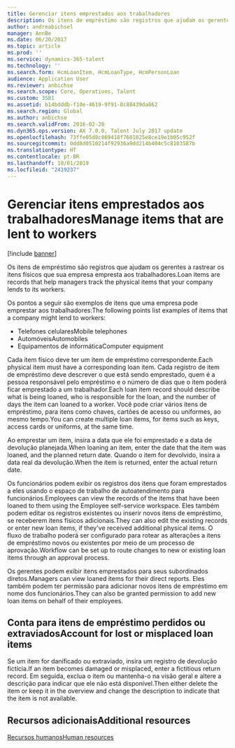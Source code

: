 ```yaml
---
title: Gerenciar itens emprestados aos trabalhadores
description: Os itens de empréstimo são registros que ajudam os gerentes a rastrear os itens físicos que sua empresa empresta aos trabalhadores.
author: andreabichsel
manager: AnnBe
ms.date: 06/20/2017
ms.topic: article
ms.prod: ''
ms.service: dynamics-365-talent
ms.technology: ''
ms.search.form: HcmLoanItem, HcmLoanType, HcmPersonLoan
audience: Application User
ms.reviewer: anbichse
ms.search.scope: Core, Operations, Talent
ms.custom: 3581
ms.assetid: b14bdddb-f10e-4619-9f91-8c88439da862
ms.search.region: Global
ms.author: anbichse
ms.search.validFrom: 2016-02-28
ms.dyn365.ops.version: AX 7.0.0, Talent July 2017 update
ms.openlocfilehash: 73ffe05d8c869418f7601025e8ce19e1b05c952f
ms.sourcegitcommit: 0dd8d0510214f92936a9dd214b404c5c8103587b
ms.translationtype: HT
ms.contentlocale: pt-BR
ms.lasthandoff: 10/01/2019
ms.locfileid: "2419237"
---
```

# <a name="manage-items-that-are-lent-to-workers"></a><span data-ttu-id="c5b90-103">Gerenciar itens emprestados aos trabalhadores</span><span class="sxs-lookup"><span data-stu-id="c5b90-103">Manage items that are lent to workers</span></span>

[!include [banner](includes/banner.md)]

<span data-ttu-id="c5b90-104">Os itens de empréstimo são registros que ajudam os gerentes a rastrear os itens físicos que sua empresa empresta aos trabalhadores.</span><span class="sxs-lookup"><span data-stu-id="c5b90-104">Loan items are records that help managers track the physical items that your company lends to its workers.</span></span> 

<span data-ttu-id="c5b90-105">Os pontos a seguir são exemplos de itens que uma empresa pode emprestar aos trabalhadores:</span><span class="sxs-lookup"><span data-stu-id="c5b90-105">The following points list examples of items that a company might lend to workers:</span></span>
-   <span data-ttu-id="c5b90-106">Telefones celulares</span><span class="sxs-lookup"><span data-stu-id="c5b90-106">Mobile telephones</span></span>
-   <span data-ttu-id="c5b90-107">Automóveis</span><span class="sxs-lookup"><span data-stu-id="c5b90-107">Automobiles</span></span>
-   <span data-ttu-id="c5b90-108">Equipamentos de informática</span><span class="sxs-lookup"><span data-stu-id="c5b90-108">Computer equipment</span></span>

<span data-ttu-id="c5b90-109">Cada item físico deve ter um item de empréstimo correspondente.</span><span class="sxs-lookup"><span data-stu-id="c5b90-109">Each physical item must have a corresponding loan item.</span></span> <span data-ttu-id="c5b90-110">Cada registro de item de empréstimo deve descrever o que está sendo emprestado, quem é a pessoa responsável pelo empréstimo e o número de dias que o item poderá ficar emprestado a um trabalhador.</span><span class="sxs-lookup"><span data-stu-id="c5b90-110">Each loan item record should describe what is being loaned, who is responsible for the loan, and the number of days the item can loaned to a worker.</span></span> <span data-ttu-id="c5b90-111">Você pode criar vários itens de empréstimo, para itens como chaves, cartões de acesso ou uniformes, ao mesmo tempo.</span><span class="sxs-lookup"><span data-stu-id="c5b90-111">You can create multiple loan items, for items such as keys, access cards or uniforms, at the same time.</span></span> 

<span data-ttu-id="c5b90-112">Ao emprestar um item, insira a data que ele foi emprestado e a data de devolução planejada.</span><span class="sxs-lookup"><span data-stu-id="c5b90-112">When loaning an item, enter the date that the item was loaned, and the planned return date.</span></span> <span data-ttu-id="c5b90-113">Quando o item for devolvido, insira a data real da devolução.</span><span class="sxs-lookup"><span data-stu-id="c5b90-113">When the item is returned, enter the actual return date.</span></span>

<span data-ttu-id="c5b90-114">Os funcionários podem exibir os registros dos itens que foram emprestados a eles usando o espaço de trabalho de autoatendimento para funcionários.</span><span class="sxs-lookup"><span data-stu-id="c5b90-114">Employees can view the records of the items that have been loaned to them using the Employee self-service workspace.</span></span> <span data-ttu-id="c5b90-115">Eles também podem editar os registros existentes ou inserir novos itens de empréstimo, se receberem itens físicos adicionais.</span><span class="sxs-lookup"><span data-stu-id="c5b90-115">They can also edit the existing records or enter new loan items, if they've received additional physical items.</span></span>  <span data-ttu-id="c5b90-116">O fluxo de trabalho poderá ser configurado para rotear as alterações a itens de empréstimo novos ou existentes por meio de um processo de aprovação.</span><span class="sxs-lookup"><span data-stu-id="c5b90-116">Workflow can be set up to route changes to new or existing loan items through an approval process.</span></span> 

<span data-ttu-id="c5b90-117">Os gerentes podem exibir itens emprestados para seus subordinados diretos.</span><span class="sxs-lookup"><span data-stu-id="c5b90-117">Managers can view loaned items for their direct reports.</span></span> <span data-ttu-id="c5b90-118">Eles também podem ter permissão para adicionar novos itens de empréstimo em nome dos funcionários.</span><span class="sxs-lookup"><span data-stu-id="c5b90-118">They can also be granted permission to add new loan items on behalf of their employees.</span></span>

 <a name="account-for-lost-or-misplaced-loan-items"></a><span data-ttu-id="c5b90-119">Conta para itens de empréstimo perdidos ou extraviados</span><span class="sxs-lookup"><span data-stu-id="c5b90-119">Account for lost or misplaced loan items</span></span>
-----------------------------------------

<span data-ttu-id="c5b90-120">Se um item for danificado ou extraviado, insira um registro de devolução fictícia.</span><span class="sxs-lookup"><span data-stu-id="c5b90-120">If an item becomes damaged or misplaced, enter a fictitious return record.</span></span> <span data-ttu-id="c5b90-121">Em seguida, exclua o item ou mantenha-o na visão geral e altere a descrição para indicar que ele não está disponível.</span><span class="sxs-lookup"><span data-stu-id="c5b90-121">Then either delete the item or keep it in the overview and change the description to indicate that the item is not available.</span></span>


<a name="additional-resources"></a><span data-ttu-id="c5b90-122">Recursos adicionais</span><span class="sxs-lookup"><span data-stu-id="c5b90-122">Additional resources</span></span>
--------

[<span data-ttu-id="c5b90-123">Recursos humanos</span><span class="sxs-lookup"><span data-stu-id="c5b90-123">Human resources</span></span>](index.yml)



